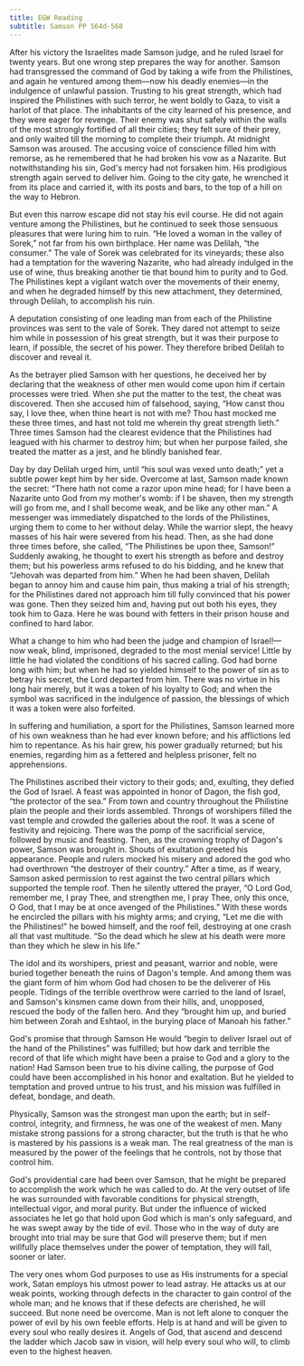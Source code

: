 ```yaml
---
title: EGW Reading
subtitle: Samson PP 564d-568
---
```


After his victory the Israelites made Samson judge, and he ruled Israel for twenty years. But one wrong step prepares the way for another. Samson had transgressed the command of God by taking a wife from the Philistines, and again he ventured among them—now his deadly enemies—in the indulgence of unlawful passion. Trusting to his great strength, which had inspired the Philistines with such terror, he went boldly to Gaza, to visit a harlot of that place. The inhabitants of the city learned of his presence, and they were eager for revenge. Their enemy was shut safely within the walls of the most strongly fortified of all their cities; they felt sure of their prey, and only waited till the morning to complete their triumph. At midnight Samson was aroused. The accusing voice of conscience filled him with remorse, as he remembered that he had broken his vow as a Nazarite. But notwithstanding his sin, God's mercy had not forsaken him. His prodigious strength again served to deliver him. Going to the city gate, he wrenched it from its place and carried it, with its posts and bars, to the top of a hill on the way to Hebron.

But even this narrow escape did not stay his evil course. He did not again venture among the Philistines, but he continued to seek those sensuous pleasures that were luring him to ruin. “He loved a woman in the valley of Sorek,” not far from his own birthplace. Her name was Delilah, “the consumer.” The vale of Sorek was celebrated for its vineyards; these also had a temptation for the wavering Nazarite, who had already indulged in the use of wine, thus breaking another tie that bound him to purity and to God. The Philistines kept a vigilant watch over the movements of their enemy, and when he degraded himself by this new attachment, they determined, through Delilah, to accomplish his ruin.

A deputation consisting of one leading man from each of the Philistine provinces was sent to the vale of Sorek. They dared not attempt to seize him while in possession of his great strength, but it was their purpose to learn, if possible, the secret of his power. They therefore bribed Delilah to discover and reveal it.

As the betrayer plied Samson with her questions, he deceived her by declaring that the weakness of other men would come upon him if certain processes were tried. When she put the matter to the test, the cheat was discovered. Then she accused him of falsehood, saying, “How canst thou say, I love thee, when thine heart is not with me? Thou hast mocked me these three times, and hast not told me wherein thy great strength lieth.” Three times Samson had the clearest evidence that the Philistines had leagued with his charmer to destroy him; but when her purpose failed, she treated the matter as a jest, and he blindly banished fear.

Day by day Delilah urged him, until “his soul was vexed unto death;” yet a subtle power kept him by her side. Overcome at last, Samson made known the secret: “There hath not come a razor upon mine head; for I have been a Nazarite unto God from my mother's womb: if I be shaven, then my strength will go from me, and I shall become weak, and be like any other man.” A messenger was immediately dispatched to the lords of the Philistines, urging them to come to her without delay. While the warrior slept, the heavy masses of his hair were severed from his head. Then, as she had done three times before, she called, “The Philistines be upon thee, Samson!” Suddenly awaking, he thought to exert his strength as before and destroy them; but his powerless arms refused to do his bidding, and he knew that “Jehovah was departed from him.” When he had been shaven, Delilah began to annoy him and cause him pain, thus making a trial of his strength; for the Philistines dared not approach him till fully convinced that his power was gone. Then they seized him and, having put out both his eyes, they took him to Gaza. Here he was bound with fetters in their prison house and confined to hard labor.

What a change to him who had been the judge and champion of Israel!—now weak, blind, imprisoned, degraded to the most menial service! Little by little he had violated the conditions of his sacred calling. God had borne long with him; but when he had so yielded himself to the power of sin as to betray his secret, the Lord departed from him. There was no virtue in his long hair merely, but it was a token of his loyalty to God; and when the symbol was sacrificed in the indulgence of passion, the blessings of which it was a token were also forfeited.

In suffering and humiliation, a sport for the Philistines, Samson learned more of his own weakness than he had ever known before; and his afflictions led him to repentance. As his hair grew, his power gradually returned; but his enemies, regarding him as a fettered and helpless prisoner, felt no apprehensions.

The Philistines ascribed their victory to their gods; and, exulting, they defied the God of Israel. A feast was appointed in honor of Dagon, the fish god, “the protector of the sea.” From town and country throughout the Philistine plain the people and their lords assembled. Throngs of worshipers filled the vast temple and crowded the galleries about the roof. It was a scene of festivity and rejoicing. There was the pomp of the sacrificial service, followed by music and feasting. Then, as the crowning trophy of Dagon's power, Samson was brought in. Shouts of exultation greeted his appearance. People and rulers mocked his misery and adored the god who had overthrown “the destroyer of their country.” After a time, as if weary, Samson asked permission to rest against the two central pillars which supported the temple roof. Then he silently uttered the prayer, “O Lord God, remember me, I pray Thee, and strengthen me, I pray Thee, only this once, O God, that I may be at once avenged of the Philistines.” With these words he encircled the pillars with his mighty arms; and crying, “Let me die with the Philistines!” he bowed himself, and the roof fell, destroying at one crash all that vast multitude. “So the dead which he slew at his death were more than they which he slew in his life.”

The idol and its worshipers, priest and peasant, warrior and noble, were buried together beneath the ruins of Dagon's temple. And among them was the giant form of him whom God had chosen to be the deliverer of His people. Tidings of the terrible overthrow were carried to the land of Israel, and Samson's kinsmen came down from their hills, and, unopposed, rescued the body of the fallen hero. And they “brought him up, and buried him between Zorah and Eshtaol, in the burying place of Manoah his father.”

God's promise that through Samson He would “begin to deliver Israel out of the hand of the Philistines” was fulfilled; but how dark and terrible the record of that life which might have been a praise to God and a glory to the nation! Had Samson been true to his divine calling, the purpose of God could have been accomplished in his honor and exaltation. But he yielded to temptation and proved untrue to his trust, and his mission was fulfilled in defeat, bondage, and death.

Physically, Samson was the strongest man upon the earth; but in self-control, integrity, and firmness, he was one of the weakest of men. Many mistake strong passions for a strong character, but the truth is that he who is mastered by his passions is a weak man. The real greatness of the man is measured by the power of the feelings that he controls, not by those that control him.

God's providential care had been over Samson, that he might be prepared to accomplish the work which he was called to do. At the very outset of life he was surrounded with favorable conditions for physical strength, intellectual vigor, and moral purity. But under the influence of wicked associates he let go that hold upon God which is man's only safeguard, and he was swept away by the tide of evil. Those who in the way of duty are brought into trial may be sure that God will preserve them; but if men willfully place themselves under the power of temptation, they will fall, sooner or later.

The very ones whom God purposes to use as His instruments for a special work, Satan employs his utmost power to lead astray. He attacks us at our weak points, working through defects in the character to gain control of the whole man; and he knows that if these defects are cherished, he will succeed. But none need be overcome. Man is not left alone to conquer the power of evil by his own feeble efforts. Help is at hand and will be given to every soul who really desires it. Angels of God, that ascend and descend the ladder which Jacob saw in vision, will help every soul who will, to climb even to the highest heaven.